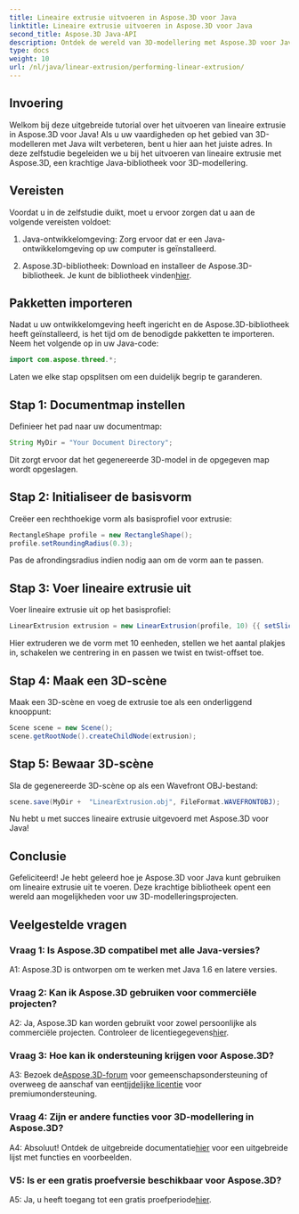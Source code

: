 ```yaml
---
title: Lineaire extrusie uitvoeren in Aspose.3D voor Java
linktitle: Lineaire extrusie uitvoeren in Aspose.3D voor Java
second_title: Aspose.3D Java-API
description: Ontdek de wereld van 3D-modellering met Aspose.3D voor Java. Leer moeiteloos lineaire extrusie uitvoeren.
type: docs
weight: 10
url: /nl/java/linear-extrusion/performing-linear-extrusion/
---
```

## Invoering

Welkom bij deze uitgebreide tutorial over het uitvoeren van lineaire extrusie in Aspose.3D voor Java! Als u uw vaardigheden op het gebied van 3D-modelleren met Java wilt verbeteren, bent u hier aan het juiste adres. In deze zelfstudie begeleiden we u bij het uitvoeren van lineaire extrusie met Aspose.3D, een krachtige Java-bibliotheek voor 3D-modellering.

## Vereisten

Voordat u in de zelfstudie duikt, moet u ervoor zorgen dat u aan de volgende vereisten voldoet:

1. Java-ontwikkelomgeving: Zorg ervoor dat er een Java-ontwikkelomgeving op uw computer is geïnstalleerd.

2.  Aspose.3D-bibliotheek: Download en installeer de Aspose.3D-bibliotheek. Je kunt de bibliotheek vinden[hier](https://releases.aspose.com/3d/java/).

## Pakketten importeren

Nadat u uw ontwikkelomgeving heeft ingericht en de Aspose.3D-bibliotheek heeft geïnstalleerd, is het tijd om de benodigde pakketten te importeren. Neem het volgende op in uw Java-code:

```java
import com.aspose.threed.*;
```

Laten we elke stap opsplitsen om een duidelijk begrip te garanderen.

## Stap 1: Documentmap instellen

Definieer het pad naar uw documentmap:

```java
String MyDir = "Your Document Directory";
```

Dit zorgt ervoor dat het gegenereerde 3D-model in de opgegeven map wordt opgeslagen.

## Stap 2: Initialiseer de basisvorm

Creëer een rechthoekige vorm als basisprofiel voor extrusie:

```java
RectangleShape profile = new RectangleShape();
profile.setRoundingRadius(0.3);
```

Pas de afrondingsradius indien nodig aan om de vorm aan te passen.

## Stap 3: Voer lineaire extrusie uit

Voer lineaire extrusie uit op het basisprofiel:

```java
LinearExtrusion extrusion = new LinearExtrusion(profile, 10) {{ setSlices(100); setCenter(true); setTwist(360); setTwistOffset(new Vector3(10, 0, 0));}};
```

Hier extruderen we de vorm met 10 eenheden, stellen we het aantal plakjes in, schakelen we centrering in en passen we twist en twist-offset toe.

## Stap 4: Maak een 3D-scène

Maak een 3D-scène en voeg de extrusie toe als een onderliggend knooppunt:

```java
Scene scene = new Scene();
scene.getRootNode().createChildNode(extrusion);
```

## Stap 5: Bewaar 3D-scène

Sla de gegenereerde 3D-scène op als een Wavefront OBJ-bestand:

```java
scene.save(MyDir +  "LinearExtrusion.obj", FileFormat.WAVEFRONTOBJ);
```

Nu hebt u met succes lineaire extrusie uitgevoerd met Aspose.3D voor Java!

## Conclusie

Gefeliciteerd! Je hebt geleerd hoe je Aspose.3D voor Java kunt gebruiken om lineaire extrusie uit te voeren. Deze krachtige bibliotheek opent een wereld aan mogelijkheden voor uw 3D-modelleringsprojecten.

## Veelgestelde vragen

### Vraag 1: Is Aspose.3D compatibel met alle Java-versies?

A1: Aspose.3D is ontworpen om te werken met Java 1.6 en latere versies.

### Vraag 2: Kan ik Aspose.3D gebruiken voor commerciële projecten?

A2: Ja, Aspose.3D kan worden gebruikt voor zowel persoonlijke als commerciële projecten. Controleer de licentiegegevens[hier](https://purchase.aspose.com/buy).

### Vraag 3: Hoe kan ik ondersteuning krijgen voor Aspose.3D?

 A3: Bezoek de[Aspose.3D-forum](https://forum.aspose.com/c/3d/18) voor gemeenschapsondersteuning of overweeg de aanschaf van een[tijdelijke licentie](https://purchase.aspose.com/temporary-license/) voor premiumondersteuning.

### Vraag 4: Zijn er andere functies voor 3D-modellering in Aspose.3D?

 A4: Absoluut! Ontdek de uitgebreide documentatie[hier](https://reference.aspose.com/3d/java/) voor een uitgebreide lijst met functies en voorbeelden.

### V5: Is er een gratis proefversie beschikbaar voor Aspose.3D?

 A5: Ja, u heeft toegang tot een gratis proefperiode[hier](https://releases.aspose.com/).